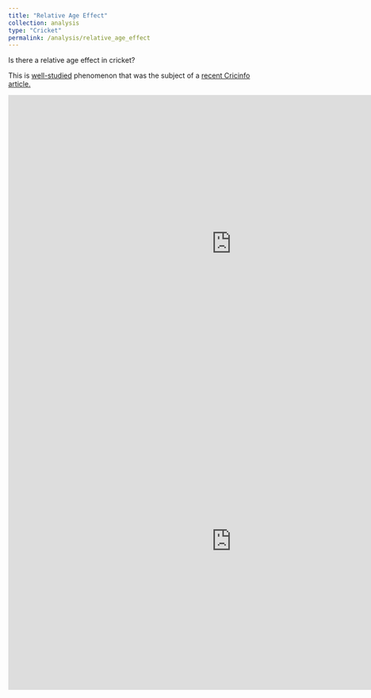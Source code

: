 ```yaml
---
title: "Relative Age Effect"
collection: analysis
type: "Cricket"
permalink: /analysis/relative_age_effect
---
```


Is there a relative age effect in cricket?

This is <a href="https://en.wikipedia.org/wiki/Relative_age_effect">well-studied</a> phenomenon that was the subject of a <a href="https://www.espncricinfo.com/story/how-much-does-the-relative-age-effect-impact-the-careers-of-cricketers-1246344">recent Cricinfo article.

<iframe width="900" height="600" frameborder="0" scrolling="no" src="https://luke-fitz.github.io/files/relative_age_u19.html"></iframe>

<iframe width="900" height="600" frameborder="0" scrolling="no" src="https://luke-fitz.github.io/files/relative_age_australia.html"></iframe>


